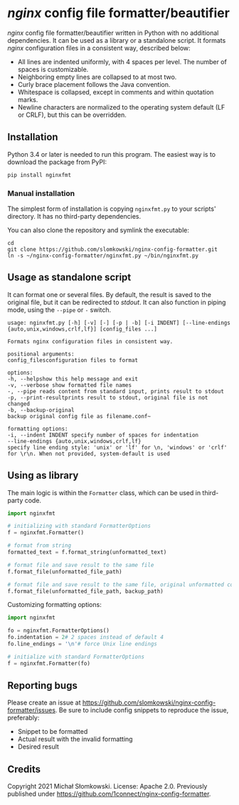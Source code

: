 # *nginx* config file formatter/beautifier

*nginx* config file formatter/beautifier written in Python with no additional dependencies.
It can be used as a library or a standalone script.
It formats *nginx* configuration files in a consistent way, described below:

* All lines are indented uniformly, with 4 spaces per level. The number of spaces is customizable.
* Neighboring empty lines are collapsed to at most two.
* Curly brace placement follows the Java convention.
* Whitespace is collapsed, except in comments and within quotation marks.
* Newline characters are normalized to the operating system default (LF or CRLF), but this can be overridden.


## Installation

Python 3.4 or later is needed to run this program.
The easiest way is to download the package from PyPI:

```bash
pip install nginxfmt
```


### Manual installation

The simplest form of installation is copying `nginxfmt.py` to your scripts' directory.
It has no third-party dependencies.

You can also clone the repository and symlink the executable:

```
cd
git clone https://github.com/slomkowski/nginx-config-formatter.git
ln -s ~/nginx-config-formatter/nginxfmt.py ~/bin/nginxfmt.py
```


## Usage as standalone script

It can format one or several files.
By default, the result is saved to the original file, but it can be redirected to *stdout*.
It can also function in piping mode, using the `--pipe` or `-` switch.

```
usage: nginxfmt.py [-h] [-v] [-] [-p | -b] [-i INDENT] [--line-endings {auto,unix,windows,crlf,lf}] [config_files ...]

Formats nginx configuration files in consistent way.

positional arguments:
config_filesconfiguration files to format

options:
-h, --helpshow this help message and exit
-v, --verbose show formatted file names
-, --pipe reads content from standard input, prints result to stdout
-p, --print-resultprints result to stdout, original file is not changed
-b, --backup-original
backup original config file as filename.conf~

formatting options:
-i, --indent INDENT specify number of spaces for indentation
--line-endings {auto,unix,windows,crlf,lf}
specify line ending style: 'unix' or 'lf' for \n, 'windows' or 'crlf' for \r\n. When not provided, system-default is used
```


## Using as library

The main logic is within the `Formatter` class, which can be used in third-party code.

```python
import nginxfmt

# initializing with standard FormatterOptions
f = nginxfmt.Formatter()

# format from string
formatted_text = f.format_string(unformatted_text)

# format file and save result to the same file
f.format_file(unformatted_file_path)

# format file and save result to the same file, original unformatted content is backed up
f.format_file(unformatted_file_path, backup_path)
```

Customizing formatting options:

```python
import nginxfmt

fo = nginxfmt.FormatterOptions()
fo.indentation = 2# 2 spaces instead of default 4
fo.line_endings = '\n'# force Unix line endings

# initialize with standard FormatterOptions
f = nginxfmt.Formatter(fo)
```


## Reporting bugs

Please create an issue at https://github.com/slomkowski/nginx-config-formatter/issues.
Be sure to include config snippets to reproduce the issue, preferably:

* Snippet to be formatted
* Actual result with the invalid formatting
* Desired result

## Credits

Copyright 2021 Michał Słomkowski.
License: Apache 2.0.
Previously published under https://github.com/1connect/nginx-config-formatter.
